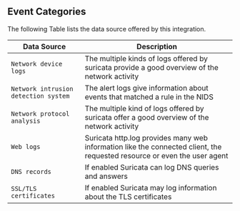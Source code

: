 
## Event Categories


The following Table lists the data source offered by this integration.

| Data Source | Description                          |
| ----------- | ------------------------------------ |
| `Network device logs` | The multiple kinds of logs offered by suricata provide a good overview of the network activity |
| `Network intrusion detection system` | The alert logs give information about events that matched  a rule in the NIDS |
| `Network protocol analysis` | The multiple kind of logs offered by suricata offer  a good overview of the network activity |
| `Web logs` | Suricata http.log provides many web information like the connected client,  the requested resource or even the user agent |
| `DNS records` | If enabled Suricata can log DNS queries and answers |
| `SSL/TLS certificates` | If enabled Suricata may log information about the TLS certificates |









